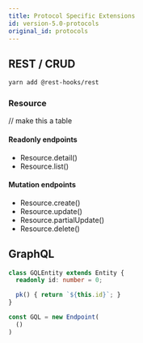 ```yaml
---
title: Protocol Specific Extensions
id: version-5.0-protocols
original_id: protocols
---
```


## REST / CRUD

```bash
yarn add @rest-hooks/rest
```

### Resource

// make this a table

#### Readonly endpoints

- Resource.detail()
- Resource.list()

#### Mutation endpoints

- Resource.create()
- Resource.update()
- Resource.partialUpdate()
- Resource.delete()


## GraphQL


```typescript
class GQLEntity extends Entity {
  readonly id: number = 0;

  pk() { return `${this.id}`; }
}
```

```typescript
const GQL = new Endpoint(
  ()
)
```
